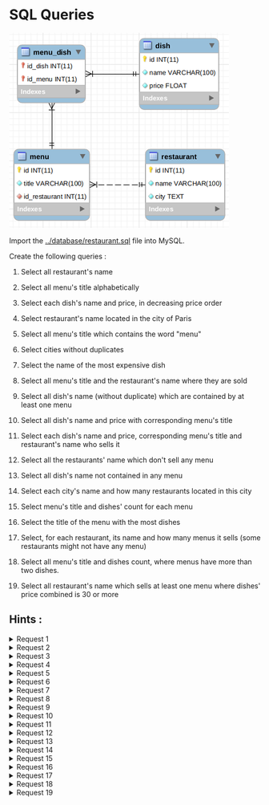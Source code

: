 # SQL Queries

![Database diagram](../img/restaurant-uml.png)

Import the [../database/restaurant.sql](../database/restaurant.sql) file into MySQL.

Create the following queries :

1. Select all restaurant's name

2. Select all menu's title alphabetically

3. Select each dish's name and price, in decreasing price order

4. Select restaurant's name located in the city of Paris

5. Select all menu's title which contains the word "menu"

6. Select cities without duplicates

7. Select the name of the most expensive dish

8. Select all menu's title and the restaurant's name where they are sold

9. Select all dish's name (without duplicate) which are contained by at least one menu

10. Select all dish's name and price with corresponding menu's title

11. Select each dish's name and price, corresponding menu's title and restaurant's name who sells it

12. Select all the restaurants' name which don't sell any menu

13. Select all dish's name not contained in any menu

14. Select each city's name and how many restaurants located in this city

15. Select menu's title and dishes' count for each menu

16. Select the title of the menu with the most dishes

17. Select, for each restaurant, its name and how many menus it sells (some restaurants might not have any menu)

18. Select all menu's title and dishes count, where menus have more than two dishes.

19. Select all restaurant's name which sells at least one menu where dishes' price combined is 30 or more

## Hints :

<details>
    <summary>Request 1</summary>

    SELECT, FROM

</details>
<details>
    <summary>Request 2</summary>
  
    ORDER BY
  
</details>
<details>
    <summary>Request 3</summary>
  
    ORDER BY
  
</details>
<details>
    <summary>Request 4</summary>
  
    WHERE
  
</details>
<details>
    <summary>Request 5</summary>
  
    LIKE
  
</details>
<details>
    <summary>Request 6</summary>
  
    DISTINCT
  
</details>
<details>
    <summary>Request 7</summary>
  
    ORDER BY, LIMIT
  
</details>
<details>
    <summary>Request 8</summary>
  
    INNER JOIN
  
</details>
<details>
    <summary>Request 9</summary>
  
    DISTINCT, INNER JOIN
  
</details>
<details>
    <summary>Request 10</summary>
  
    INNER JOIN (x2)
  
</details>
<details>
    <summary>Request 11</summary>
  
    INNER JOIN (x3)
  
</details>
<details>
    <summary>Request 12</summary>
  
    LEFT JOIN
  
</details>
<details>
    <summary>Request 13</summary>
  
    LEFT JOIN
  
</details>
<details>
    <summary>Request 14</summary>
  
    COUNT, GROUP BY
  
</details>
<details>
    <summary>Request 15</summary>
  
    COUNT, INNER JOIN (x2), GROUP BY
  
</details>
<details>
    <summary>Request 16</summary>
  
    CCOUNT, INNER JOIN (x2), GROUP BY, ORDER BY, LIMIT
  
</details>
<details>
    <summary>Request 17</summary>
  
    COUNT, LEFT JOIN, GROUP BY
  
</details>
<details>
    <summary>Request 18</summary>
  
    COUNT, INNER JOIN, GROUP BY, HAVING
  
</details>
<details>
    <summary>Request 19</summary>
  
    DISTINCT, INNER JOIN (x3), GROUP BY, HAVING
  
</details>
